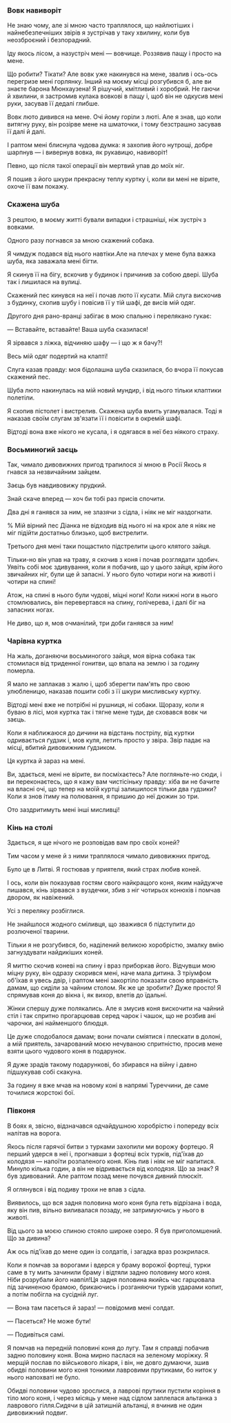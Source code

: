 ### Вовк навиворіт

Не знаю чому, але зі мною часто траплялося, що найлютіших і найнебезпечніших звірів я зустрічав у таку хвилину, коли був неозброєний і безпорадний.

Іду якось лісом, а назустріч мені — вовчище.
Роззявив пащу і просто на мене.

Що робити?
Тікати?
Але вовк уже накинувся на мене, звалив і ось-ось перегризе мені горлянку.
Інший на моєму місці розгубився б, але ви знаєте барона Мюнхаузена!
Я рішучий, кмітливий і хоробрий.
Не гаючи й хвилини, я застромив кулака вовкові в пащу і, щоб він не одкусив мені руки, засував її дедалі глибше.

Вовк люто дивився на мене.
Очі йому горіли з люті.
Але я знав, що коли витягну руку, він розірве мене на шматочки, і тому безстрашно засував її далі й далі.

І раптом мені блиснула чудова думка: я захопив його нутрощі, добре шарпнув — і вивернув вовка, як рукавицю, навиворіт!

Певно, що після такої операції він мертвий упав до моїх ніг.

Я пошив з його шкури прекрасну теплу куртку і, коли ви мені не вірите, охоче її вам покажу.

### Скажена шуба

З рештою, в моєму житті бували випадки і страшніші, ніж зустріч з вовками.

Одного разу погнався за мною скажений собака.

Я чимдуж подався від нього навтіки.Але на плечах у мене була важка шуба, яка заважала мені бігти.

Я скинув її на бігу, вскочив у будинок і причинив за собою двері.
Шуба так і лишилася на вулиці.

Скажений пес кинувся на неї і почав люто її кусати.
Мій слуга вискочив з будинку, схопив шубу і повісив її у тій шафі, де висів мій одяг.

Другого дня рано-вранці забігає в мою спальню і перелякано гукає:

— Вставайте,
вставайте!
Ваша шуба сказилася!

Я зірвався з ліжка, відчиняю шафу — і що ж я бачу?!

Весь мій одяг подертий на клапті!

Слуга казав правду: моя бідолашна шуба сказилася, бо вчора її покусав скажений пес.

Шуба люто накинулась на мій новий мундир, і від нього тільки клаптики полетіли.

Я схопив пістолет і вистрелив.
Скажена шуба вмить угамувалася.
Тоді я наказав своїм слугам зв'язати її і повісити в окремій шафі.

Відтоді вона вже нікого не кусала, і я одягався в неї без ніякого страху.

### Восьминогий заєць

Так, чимало дивовижних пригод трапилося зі мною в Росії
Якось я гнався за незвичайним зайцем.

Заєць був навдивовижу прудкий.

Знай скаче вперед — хоч би тобі раз присів спочити.

Два дні я ганявся за ним, не злазячи з сідла, і ніяк не міг наздогнати.

% Мій вірний пес Діанка не відходив від нього ні на крок але я ніяк не міг підійти достатньо близько, щоб вистрелити.

Третього дня мені таки пощастило підстрелити цього клятого зайця.

Тільки-но він упав на траву, я скочив з коня і почав розглядати здобич.
Уявіть собі моє здивування, коли я побачив, що у цього зайця, крім його звичайних ніг, були ще й запасні.
У нього було чотири ноги на животі і чотири на спині!

Атож, на спині в нього були чудові, міцні ноги!
Коли нижні ноги в нього стомлювались, він перевертався на спину, голічерева, і далі біг на запасних ногах.

Не диво, що я, мов очманілий, три доби ганявся за ним!

### Чарівна куртка

На жаль, доганяючи восьминогого зайця, моя вірна собака так стомилася від триденної гонитви, що впала на землю і за годину померла.

Я мало не заплакав з жалю і, щоб зберегти пам'ять про свою улюбленицю, наказав пошити собі з її шкури мисливську куртку.

Відтоді мені вже не потрібні ні рушниця, ні собаки.
Щоразу, коли я буваю в лісі, моя куртка так і тягне мене туди, де сховався вовк чи заєць.

Коли я наближаюся до дичини на відстань пострілу, від куртки одривається ґудзик і, мов куля, летить просто у звіра.
Звір падає на місці, вбитий дивовижним ґудзиком.

Ця куртка й зараз на мені.

Ви, здається, мені не вірите, ви посміхаєтесь?
Але погляньте-но сюди, і ви переконаєтесь, що я кажу вам чистісіньку правду: хіба ви не бачите на власні очі, що тепер на моїй куртці залишилося тільки два гудзики?
Коли я знов ітиму на полювання, я пришию до неї дюжин зо три.

Ото заздритимуть мені інші мисливці!

### Кінь на столі

Здається, я ще нічого не розповідав вам про своїх коней?

Тим часом у мене й з ними траплялося чимало дивовижних пригод.

Було це в Литві.
Я гостював у приятеля, який страх любив коней.

І ось, коли він показував гостям свого найкращого коня, яким найдужче пишався, кінь зірвався з вуздечки, збив з ніг чотирьох конюхів і помчав двором, як навіжений.

Усі з переляку розбіглися.

Не знайшлося жодного сміливця, що зважився б підступити до розлюченої тварини.

Тільки я не розгубився, бо, наділений великою хоробрістю, змалку вмію загнуздувати найдикіших коней.

Я миттю скочив коневі на спину і враз приборкав його.
Відчувши мою міцну руку, він одразу скорився мені, наче мала дитина.
З тріумфом об'їхав я увесь двір, і раптом мені закортіло показати свою вправність дамам, що сиділи за чайним столом.
Як же це зробити?
Дуже просто!
Я спрямував коня до вікна і, як вихор, влетів до їдальні.

Жінки спершу дуже полякались.
Але я змусив коня вискочити на чайний стіл і так спритно прогарцював серед чарок і чашок, що не розбив ані чарочки, ані найменшого блюдця.

Це дуже сподобалося дамам; вони почали сміятися і плескати в долоні, а мій приятель, зачарований моєю нечуваною спритністю, просив мене взяти цього чудового коня в подарунок.

Я дуже зрадів такому подарункові, бо збирався на війну і давно підшукував собі скакуна.

За годину я вже мчав на новому коні в напрямі Туреччини, де саме точилися жорстокі бої.

### Півконя

В боях я, звісно, відзначався одчайдушною хоробрістю і попереду всіх налітав на ворога.

Якось після гарячої битви з турками захопили ми ворожу фортецю.
Я перший удерся в неї і, прогнавши з фортеці всіх турків, під'їхав до колодязя — напоїти розпаленого коня.
Кінь пив і ніяк не міг напитися.
Минуло кілька годин, а він не відривається від колодязя.
Що за знак?
Я був здивований.
Але раптом позад мене почувся дивний плюскіт.

Я оглянувся і від подиву трохи не впав з сідла.

Виявилось, що вся задня половина мого коня була геть відрізана і вода, яку він пив, вільно виливалася позаду, не затримуючись у нього в животі.

Від цього за моєю спиною стояло широке озеро.
Я був приголомшений.
Що за дивина?

Аж ось під'їхав до мене один із солдатів, і загадка враз розкрилася.

Коли я помчав за ворогами і вдерся у браму ворожої фортеці, турки саме в ту мить зачинили браму і відтяли задню половину мого коня.
Ніби розрубали його навпіл!Ця задня половина якийсь час гарцювала під зачиненою брамою, брикаючись і розганяючи турків ударами копит, а потім побігла на сусідній луг.

— Вона там пасеться й зараз! — повідомив мені солдат.

— Пасеться?
Не може бути!

— Подивіться самі.

Я помчав на передній половині коня до лугу.
Там я справді побачив задню половину коня.
Вона мирно паслася на зеленому моріжку.
Я мерщій послав по військового лікаря, і він, не довго думаючи, зшив обидві половини мого коня тонкими лавровими прутиками, бо ниток у нього напохваті не було.

Обидві половини чудово зрослися, а лаврові прутики пустили коріння в тіло мого коня, і через місяць у мене над сідлом заплелася альтанка з лаврового гілля.Сидячи в цій затишній альтанці, я вчинив не один дивовижний подвиг.

